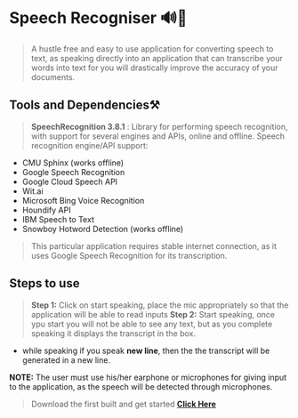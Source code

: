 # Speech Recogniser 🔊📝

> A hustle free and easy to use application for converting speech to text, as speaking directly into an application that can transcribe your words into text for you will drastically improve the accuracy of your documents.

## Tools and Dependencies⚒

> **SpeechRecognition 3.8.1** : Library for performing speech recognition, with support for several engines and APIs, online and offline.
> Speech recognition engine/API support:
 - CMU Sphinx (works offline)
 - Google Speech Recognition
 - Google Cloud Speech API
 - Wit.ai
 - Microsoft Bing Voice Recognition
 - Houndify API
 - IBM Speech to Text
 - Snowboy Hotword Detection (works offline)
 
> This particular application requires stable internet connection, as it uses Google Speech Recognition for its transcription.

## Steps to use

> **Step 1:** Click on start speaking, place the mic appropriately so that the application will be able to read inputs 
> **Step 2:** Start speaking, once ypu start you will not be able to see any text, but as you complete speaking it displays the transcript in the box.
  - while speaking if you speak **new line**, then the the transcript will be generated in a new line.
 
 **NOTE:** The user must use his/her earphone or microphones for giving input to the application, as the speech will be detected through microphones.
 
 > Download the first built and get started **[Click Here]**
 
 [Click Here]: <https://github.com/Biswa5812/Speech-Recogniser/releases/download/V-0.1/Speech.exe>
